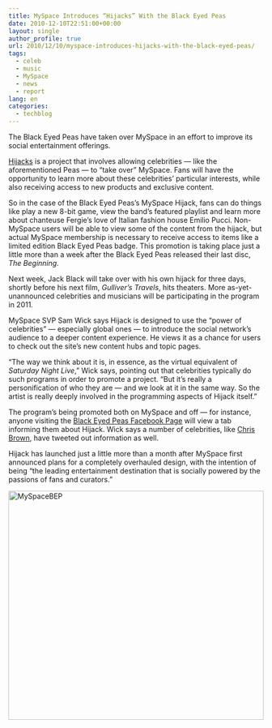 ```yaml
---
title: MySpace Introduces “Hijacks” With the Black Eyed Peas
date: 2010-12-10T22:51:00+00:00
layout: single
author_profile: true
url: 2010/12/10/myspace-introduces-hijacks-with-the-black-eyed-peas/
tags:
  - celeb
  - music
  - MySpace
  - news
  - report
lang: en
categories: 
  - techblog
---
```

The Black Eyed Peas have taken over MySpace in an effort to improve its social entertainment offerings. 

[Hijacks](http://www.myspace.com/hijacks) is a project that involves allowing celebrities — like the aforementioned Peas — to “take over” MySpace. Fans will have the opportunity to learn more about these celebrities’ particular interests, while also receiving access to new products and exclusive content.

So in the case of the Black Eyed Peas’s MySpace Hijack, fans can do things like play a new 8-bit game, view the band’s featured playlist and learn more about chanteuse Fergie’s love of Italian fashion house Emilio Pucci. Non-MySpace users will be able to view some of the content from the hijack, but actual MySpace membership is necessary to receive access to items like a limited edition Black Eyed Peas badge. This promotion is taking place just a little more than a week after the Black Eyed Peas released their last disc, _The Beginning_.

Next week, Jack Black will take over with his own hijack for three days, shortly before his next film, _Gulliver’s Travels_, hits theaters. More as-yet-unannounced celebrities and musicians will be participating in the program in 2011.

MySpace SVP Sam Wick says Hijack is designed to use the “power of celebrities” — especially global ones — to introduce the social network’s audience to a deeper content experience. He views it as a chance for users to check out the site’s new content hubs and topic pages.

“The way we think about it is, in essence, as the virtual equivalent of _Saturday Night Live_,” Wick says, pointing out that celebrities typically do such programs in order to promote a project. “But it’s really a personification of who they are — and we look at it in the same way. So the artist is really deeply involved in the programming aspects of Hijack itself.”

The program’s being promoted both on MySpace and off — for instance, anyone visiting the [Black Eyed Peas Facebook Page](http://www.facebook.com/blackeyedpeas) will view a tab informing them about Hijack. Wick says a number of celebrities, like [Chris Brown](http://twitter.com/chrisbrown/status/12927456574963712), have tweeted out information as well.

Hijack has launched just a little more than a month after MySpace first announced plans for a completely overhauled design, with the intention of being “the leading entertainment destination that is socially powered by the passions of fans and curators.”

[<img title="MySpaceBEP" border="0" alt="MySpaceBEP" src="http://lh5.ggpht.com/_vaUVXcmC3OI/TQKn17DvWbI/AAAAAAAADec/Pevivl_D22Q/MySpaceBEP_thumb%5B1%5D.jpg?imgmax=800" width="504" height="452" />](http://lh5.ggpht.com/_vaUVXcmC3OI/TQKnywJrCdI/AAAAAAAADeY/j6HrgXhOVeo/s1600-h/MySpaceBEP%5B3%5D.jpg)